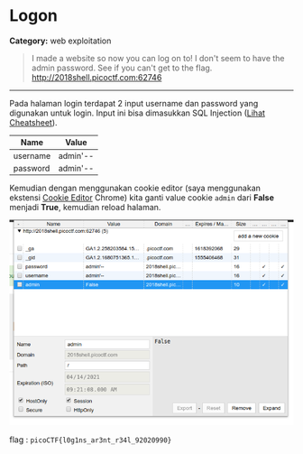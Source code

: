 # Logon
**Category:** web exploitation
> I made a website so now you can log on to! I don't seem to have the admin password. See if you can't get to the flag. http://2018shell.picoctf.com:62746

---

Pada halaman login terdapat 2 input username dan password yang digunakan untuk login. Input ini bisa dimasukkan SQL Injection ([Lihat Cheatsheet](https://www.netsparker.com/blog/web-security/sql-injection-cheat-sheet/)).

| Name | Value |
| --- | --- |
| username | admin'-- |
| password | admin'-- |

Kemudian dengan menggunakan cookie editor (saya menggunakan ekstensi [Cookie Editor](https://chrome.google.com/webstore/detail/cookie-editor/hdhngoamekjhmnpenphenpaiindoinpo) Chrome) kita ganti value cookie `admin` dari **False** menjadi **True**, kemudian reload halaman.

![picoCTF 2018 - Logon](./ss01.png)

flag : `picoCTF{l0g1ns_ar3nt_r34l_92020990}`